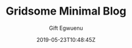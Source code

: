 ---
title: "Gridsome Minimal Blog"
github: https://github.com/lauragift21/gridsome-minimal-blog
demo: https://gridsome-blog-telerik.netlify.com/
author: Gift Egwuenu
ssg:
  - Gridsome
cms:
  - No CMS
date: 2019-05-23T10:48:45Z
github_branch: master
---